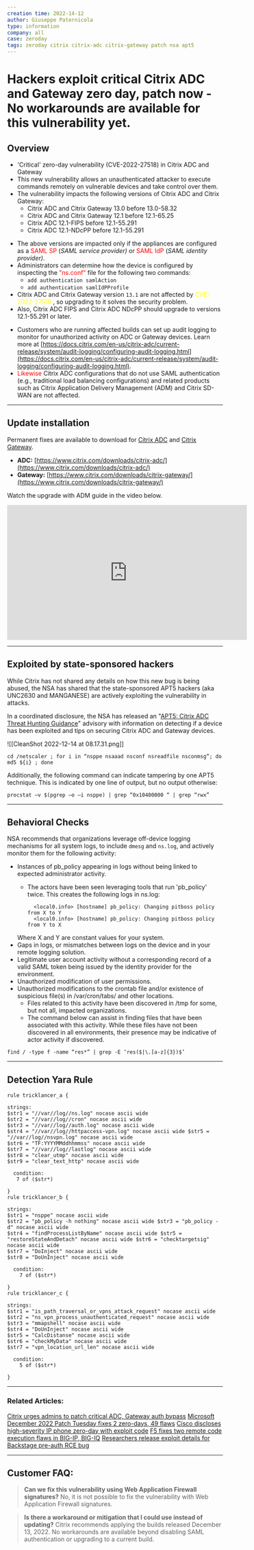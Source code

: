 ```yaml
---
creation time: 2022-14-12
author: Giuseppe Paternicola
type: information
company: all
case: zeroday
tags: zeroday citrix citrix-adc citrix-gateway patch nsa apt5
---
```


# Hackers exploit critical Citrix ADC and Gateway zero day, patch now - No workarounds are available for this vulnerability yet.

## Overview

* 'Critical' zero-day vulnerability (CVE-2022-27518) in Citrix ADC and Gateway
* This new vulnerability allows an unauthenticated attacker to execute commands remotely on vulnerable devices and take control over them.
* The vulnerability impacts the following versions of Citrix ADC and Citrix Gateway:
	-   Citrix ADC and Citrix Gateway 13.0 before 13.0-58.32
	-   Citrix ADC and Citrix Gateway 12.1 before 12.1-65.25
	-   Citrix ADC 12.1-FIPS before 12.1-55.291
	-   Citrix ADC 12.1-NDcPP before 12.1-55.291
- The above versions are impacted only if the appliances are configured as a <font color="red">SAML SP</font> (_SAML service provider)_ or <font color="red">SAML IdP</font> (_SAML identity provider)_.
- Administrators can determine how the device is configured by inspecting the <font color="red">"ns.conf"</font> file for the following two commands:
	- `add authentication samlAction`
	- `add authentication samlIdPProfile`
- Citrix ADC and Citrix Gateway version `13.1` are not affected by <font color="yellow">CVE-2022-27518</font> , so upgrading to it solves the security problem.
- Also, Citrix ADC FIPS and Citrix ADC NDcPP should upgrade to versions 12.1-55.291 or later.

* Customers who are running affected builds can set up audit logging to monitor for unauthorized activity on ADC or Gateway devices. Learn more at [https://docs.citrix.com/en-us/citrix-adc/current-release/system/audit-logging/configuring-audit-logging.html](https://docs.citrix.com/en-us/citrix-adc/current-release/system/audit-logging/configuring-audit-logging.html).
* <font color="red">Likewise</font> Citrix ADC configurations that do not use SAML authentication (e.g., traditional load balancing configurations) and related products such as Citrix Application Delivery Management (ADM) and Citrix SD-WAN are not affected.

---

## Update installation
Permanent fixes are available to download for [Citrix ADC](https://www.citrix.com/downloads/citrix-adc/) and [Citrix Gateway](https://www.citrix.com/downloads/citrix-gateway/).

-   **ADC:** [https://www.citrix.com/downloads/citrix-adc/](https://www.citrix.com/downloads/citrix-adc/)
-   **Gateway:** [https://www.citrix.com/downloads/citrix-gateway/](https://www.citrix.com/downloads/citrix-gateway/)

Watch the upgrade with ADM guide in the video below.

<iframe width="560" height="315" src="https://www.youtube.com/embed/aKcWZPcbTjo" title="YouTube video player" frameborder="0" allow="accelerometer; autoplay; clipboard-write; encrypted-media; gyroscope; picture-in-picture" allowfullscreen></iframe>

---

## Exploited by state-sponsored hackers

While Citrix has not shared any details on how this new bug is being abused, the NSA has shared that the state-sponsored APT5 hackers (aka UNC2630 and MANGANESE) are actively exploiting the vulnerability in attacks.

In a coordinated disclosure, the NSA has released an "[APT5: Citrix ADC Threat Hunting Guidance](https://media.defense.gov/2022/Dec/13/2003131586/-1/-1/0/CSA-APT5-CITRIXADC-V1.PDF)" advisory with information on detecting if a device has been exploited and tips on securing Citrix ADC and Gateway devices.

![[CleanShot 2022-12-14 at 08.17.31.png]]

```shell
cd /netscaler ; for i in “nsppe nsaaad nsconf nsreadfile nsconmsg”; do md5 ${i} ; done
```

Additionally, the following command can indicate tampering by one APT5 technique. This is indicated by one line of output, but no output otherwise:

```shell
procstat –v $(pgrep –o –i nsppe) | grep “0x10400000 “ | grep “rwx”
```

---

## Behavioral Checks

NSA recommends that organizations leverage off-device  logging mechanisms for all system logs, to include `dmesg` and `ns.log`, and actively  
monitor them for the following activity:

-   Instances of pb_policy appearing in logs without being linked to expected administrator activity.
	- The actors have been seen leveraging tools that run 'pb_policy' twice. This creates the following logs in ns.log:
    
		    <local0.info> [hostname] pb_policy: Changing pitboss policy from X to Y 
		    <local0.info> [hostname] pb_policy: Changing pitboss policy from Y to X
    
    Where X and Y are constant values for your system.
-   Gaps in logs, or mismatches between logs on the device and in your remote logging solution.
-  Legitimate user account activity without a corresponding record of a valid SAML token being issued by the identity provider for the environment.
-  Unauthorized modification of user permissions.
-  Unauthorized modifications to the crontab file and/or existence of suspicious file(s) in /var/cron/tabs/ and other locations.
    -   Files related to this activity have been discovered in /tmp for some, but not all, impacted organizations. 
    -  The command below can assist in finding files that have been associated with this activity. While these files have not been discovered in all environments, their presence may be indicative of actor activity if discovered.


```shell
find / -type f -name “res*” | grep -E ‘res($|\.[a-z]{3})$’
```

---

## Detection Yara Rule

```yara
rule tricklancer_a {

strings:  
$str1 = "//var//log//ns.log" nocase ascii wide  
$str2 = "//var//log//cron" nocase ascii wide  
$str3 = "//var//log//auth.log" nocase ascii wide  
$str4 = "//var//log//httpaccess-vpn.log" nocase ascii wide $str5 = "//var//log//nsvpn.log" nocase ascii wide  
$str6 = "TF:YYYYMMddhhmmss" nocase ascii wide  
$str7 = "//var//log//lastlog" nocase ascii wide  
$str8 = "clear_utmp" nocase ascii wide  
$str9 = "clear_text_http" nocase ascii wide

  condition:
   7 of ($str*)

}
rule tricklancer_b {

strings:  
$str1 = "nsppe" nocase ascii wide  
$str2 = "pb_policy -h nothing" nocase ascii wide $str3 = "pb_policy -d" nocase ascii wide  
$str4 = "findProcessListByName" nocase ascii wide $str5 = "restoreStateAndDetach" nocase ascii wide $str6 = "checktargetsig" nocase ascii wide  
$str7 = "DoInject" nocase ascii wide  
$str8 = "DoUnInject" nocase ascii wide

  condition:
    7 of ($str*)

}
rule tricklancer_c {

strings:  
$str1 = "is_path_traversal_or_vpns_attack_request" nocase ascii wide $str2 = "ns_vpn_process_unauthenticated_request" nocase ascii wide $str3 = "mmapshell" nocase ascii wide  
$str4 = "DoUnInject" nocase ascii wide  
$str5 = "CalcDistanse" nocase ascii wide  
$str6 = "checkMyData" nocase ascii wide  
$str7 = "vpn_location_url_len" nocase ascii wide

  condition:
    5 of ($str*)

}
```

---

### Related Articles:
[Citrix urges admins to patch critical ADC, Gateway auth bypass](https://www.bleepingcomputer.com/news/security/citrix-urges-admins-to-patch-critical-adc-gateway-auth-bypass/)
[Microsoft December 2022 Patch Tuesday fixes 2 zero-days, 49 flaws](https://www.bleepingcomputer.com/news/microsoft/microsoft-december-2022-patch-tuesday-fixes-2-zero-days-49-flaws/)
[Cisco discloses high-severity IP phone zero-day with exploit code](https://www.bleepingcomputer.com/news/security/cisco-discloses-high-severity-ip-phone-zero-day-with-exploit-code/)
[F5 fixes two remote code execution flaws in BIG-IP, BIG-IQ](https://www.bleepingcomputer.com/news/security/f5-fixes-two-remote-code-execution-flaws-in-big-ip-big-iq/)
[Researchers release exploit details for Backstage pre-auth RCE bug](https://www.bleepingcomputer.com/news/security/researchers-release-exploit-details-for-backstage-pre-auth-rce-bug/)

---
## Customer FAQ:

> **Can we fix this vulnerability using Web Application Firewall signatures?**
   No, it is not possible to fix the vulnerability with Web Application Firewall signatures.

> **Is there a workaround or mitigation that I could use instead of updating?**
   Citrix recommends applying the builds released December 13, 2022. No workarounds are available beyond disabling SAML authentication or upgrading to a current build.
